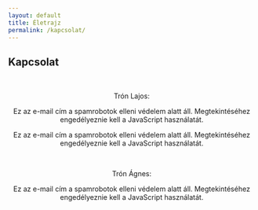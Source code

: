 ```yaml
---
layout: default
title: Életrajz
permalink: /kapcsolat/
---
```


<div class="item-page">
	<article class="art-post">
		<div class="art-postcontent clearfix">
			<div class="art-article">
				<h1>Kapcsolat</h1>
				<p> </p>
				<p style="text-align: center;">Trón Lajos:</p>
				<p style="text-align: center;"><span id="cloakff83db04631157fd46b30215ceae6449">Ez az e-mail cím a spamrobotok elleni védelem alatt áll. Megtekintéséhez engedélyeznie kell a JavaScript használatát.</span><script type='text/javascript'>
				document.getElementById('cloakff83db04631157fd46b30215ceae6449').innerHTML = '';
				var prefix = '&#109;a' + 'i&#108;' + '&#116;o';
				var path = 'hr' + 'ef' + '=';
				var addyff83db04631157fd46b30215ceae6449 = 'tr&#111;n.l&#97;j&#111;s.db' + '&#64;';
				addyff83db04631157fd46b30215ceae6449 = addyff83db04631157fd46b30215ceae6449 + 'gm&#97;&#105;l' + '&#46;' + 'c&#111;m';
				var addy_textff83db04631157fd46b30215ceae6449 = 'tr&#111;n.l&#97;j&#111;s.db@gm&#97;&#105;l.c&#111;m ';document.getElementById('cloakff83db04631157fd46b30215ceae6449').innerHTML += '<a ' + path + '\'' + prefix + ':' + addyff83db04631157fd46b30215ceae6449 + '\'>'+addy_textff83db04631157fd46b30215ceae6449+'<\/a>';
		</script></p>
<p style="text-align: center;"><span id="cloak444358f7eb639a697f058d775b3f9b28">Ez az e-mail cím a spamrobotok elleni védelem alatt áll. Megtekintéséhez engedélyeznie kell a JavaScript használatát.</span><script type='text/javascript'>
				document.getElementById('cloak444358f7eb639a697f058d775b3f9b28').innerHTML = '';
				var prefix = '&#109;a' + 'i&#108;' + '&#116;o';
				var path = 'hr' + 'ef' + '=';
				var addy444358f7eb639a697f058d775b3f9b28 = 'tr&#111;n.l&#97;j&#111;s' + '&#64;';
				addy444358f7eb639a697f058d775b3f9b28 = addy444358f7eb639a697f058d775b3f9b28 + 'm&#101;d' + '&#46;' + '&#117;n&#105;d&#101;b' + '&#46;' + 'h&#117;';
				var addy_text444358f7eb639a697f058d775b3f9b28 = 'tr&#111;n.l&#97;j&#111;s' + '&#64;' + 'm&#101;d' + '&#46;' + '&#117;n&#105;d&#101;b' + '&#46;' + 'h&#117;';document.getElementById('cloak444358f7eb639a697f058d775b3f9b28').innerHTML += '<a ' + path + '\'' + prefix + ':' + addy444358f7eb639a697f058d775b3f9b28 + '\'>'+addy_text444358f7eb639a697f058d775b3f9b28+'<\/a>';
		</script></p>
<p style="text-align: center;"> </p>
<p style="text-align: center;">Trón Ágnes:</p>
<p style="text-align: center;"><span class="gI"><span class="go"><span id="cloakcc22b38971bbf35d9640cbe123a8e133">Ez az e-mail cím a spamrobotok elleni védelem alatt áll. Megtekintéséhez engedélyeznie kell a JavaScript használatát.</span><script type='text/javascript'>
				document.getElementById('cloakcc22b38971bbf35d9640cbe123a8e133').innerHTML = '';
				var prefix = '&#109;a' + 'i&#108;' + '&#116;o';
				var path = 'hr' + 'ef' + '=';
				var addycc22b38971bbf35d9640cbe123a8e133 = 'p&#105;p&#105;&#101;r' + '&#64;';
				addycc22b38971bbf35d9640cbe123a8e133 = addycc22b38971bbf35d9640cbe123a8e133 + 'fr&#101;&#101;m&#97;&#105;l' + '&#46;' + 'h&#117;';
				var addy_textcc22b38971bbf35d9640cbe123a8e133 = 'p&#105;p&#105;&#101;r' + '&#64;' + 'fr&#101;&#101;m&#97;&#105;l' + '&#46;' + 'h&#117;';document.getElementById('cloakcc22b38971bbf35d9640cbe123a8e133').innerHTML += '<a ' + path + '\'' + prefix + ':' + addycc22b38971bbf35d9640cbe123a8e133 + '\'>'+addy_textcc22b38971bbf35d9640cbe123a8e133+'<\/a>';
		</script></span></span></p>
<p style="text-align: center;"> </p> </div></div></article></div>


